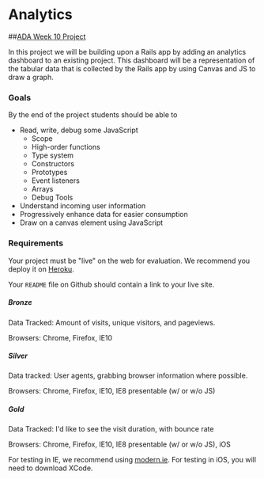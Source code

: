 # Analytics

##[ADA Week 10 Project](https://github.com/Ada-Developers-Academy/daily-curriculum/blob/master/week10/resources/analytics.md)

In this project we will be building upon a Rails app by adding an
analytics dashboard to an existing project. This dashboard will be a
representation of the tabular data that is collected by the Rails app by
using Canvas and JS to draw a graph.

### Goals

By the end of the project students should be able to

- Read, write, debug some JavaScript
  - Scope
  - High-order functions
  - Type system
  - Constructors
  - Prototypes
  - Event listeners
  - Arrays
  - Debug Tools
- Understand incoming user information
- Progressively enhance data for easier consumption
- Draw on a canvas element using JavaScript


### Requirements

Your project must be "live" on the web for evaluation. We recommend you deploy it on [Heroku](http://Heroku.com).

Your `README` file on Github should contain a link to your live site.


##### Bronze

Data Tracked: Amount of visits, unique visitors, and pageviews.

Browsers: Chrome, Firefox, IE10

##### Silver

Data tracked: User agents, grabbing browser information where possible.

Browsers: Chrome, Firefox, IE10, IE8 presentable (w/ or w/o JS)

##### Gold

Data Tracked: I'd like to see the visit duration, with bounce rate

Browsers: Chrome, Firefox, IE10, IE8 presentable (w/ or w/o JS), iOS

For testing in IE, we recommend using [modern.ie](http://www.modern.ie/).
For testing in iOS, you will need to download XCode.
